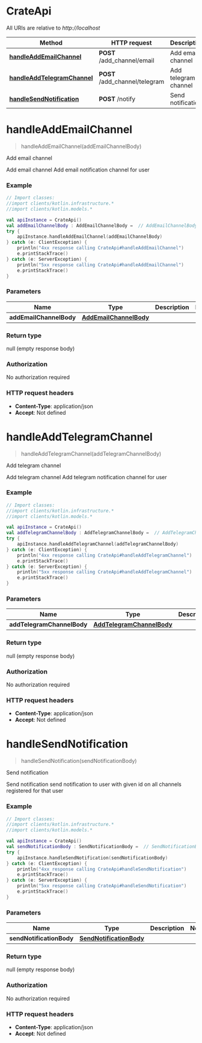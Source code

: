 # CrateApi

All URIs are relative to *http://localhost*

Method | HTTP request | Description
------------- | ------------- | -------------
[**handleAddEmailChannel**](CrateApi.md#handleAddEmailChannel) | **POST** /add_channel/email | Add email channel
[**handleAddTelegramChannel**](CrateApi.md#handleAddTelegramChannel) | **POST** /add_channel/telegram | Add telegram channel
[**handleSendNotification**](CrateApi.md#handleSendNotification) | **POST** /notify | Send notification


<a name="handleAddEmailChannel"></a>
# **handleAddEmailChannel**
> handleAddEmailChannel(addEmailChannelBody)

Add email channel

Add email channel  Add email notification channel for user 

### Example
```kotlin
// Import classes:
//import clients/kotlin.infrastructure.*
//import clients/kotlin.models.*

val apiInstance = CrateApi()
val addEmailChannelBody : AddEmailChannelBody =  // AddEmailChannelBody | 
try {
    apiInstance.handleAddEmailChannel(addEmailChannelBody)
} catch (e: ClientException) {
    println("4xx response calling CrateApi#handleAddEmailChannel")
    e.printStackTrace()
} catch (e: ServerException) {
    println("5xx response calling CrateApi#handleAddEmailChannel")
    e.printStackTrace()
}
```

### Parameters

Name | Type | Description  | Notes
------------- | ------------- | ------------- | -------------
 **addEmailChannelBody** | [**AddEmailChannelBody**](AddEmailChannelBody.md)|  |

### Return type

null (empty response body)

### Authorization

No authorization required

### HTTP request headers

 - **Content-Type**: application/json
 - **Accept**: Not defined

<a name="handleAddTelegramChannel"></a>
# **handleAddTelegramChannel**
> handleAddTelegramChannel(addTelegramChannelBody)

Add telegram channel

Add telegram channel  Add telegram notification channel for user 

### Example
```kotlin
// Import classes:
//import clients/kotlin.infrastructure.*
//import clients/kotlin.models.*

val apiInstance = CrateApi()
val addTelegramChannelBody : AddTelegramChannelBody =  // AddTelegramChannelBody | 
try {
    apiInstance.handleAddTelegramChannel(addTelegramChannelBody)
} catch (e: ClientException) {
    println("4xx response calling CrateApi#handleAddTelegramChannel")
    e.printStackTrace()
} catch (e: ServerException) {
    println("5xx response calling CrateApi#handleAddTelegramChannel")
    e.printStackTrace()
}
```

### Parameters

Name | Type | Description  | Notes
------------- | ------------- | ------------- | -------------
 **addTelegramChannelBody** | [**AddTelegramChannelBody**](AddTelegramChannelBody.md)|  |

### Return type

null (empty response body)

### Authorization

No authorization required

### HTTP request headers

 - **Content-Type**: application/json
 - **Accept**: Not defined

<a name="handleSendNotification"></a>
# **handleSendNotification**
> handleSendNotification(sendNotificationBody)

Send notification

Send notification  send notification to user with given id on all channels registered for that user 

### Example
```kotlin
// Import classes:
//import clients/kotlin.infrastructure.*
//import clients/kotlin.models.*

val apiInstance = CrateApi()
val sendNotificationBody : SendNotificationBody =  // SendNotificationBody | 
try {
    apiInstance.handleSendNotification(sendNotificationBody)
} catch (e: ClientException) {
    println("4xx response calling CrateApi#handleSendNotification")
    e.printStackTrace()
} catch (e: ServerException) {
    println("5xx response calling CrateApi#handleSendNotification")
    e.printStackTrace()
}
```

### Parameters

Name | Type | Description  | Notes
------------- | ------------- | ------------- | -------------
 **sendNotificationBody** | [**SendNotificationBody**](SendNotificationBody.md)|  |

### Return type

null (empty response body)

### Authorization

No authorization required

### HTTP request headers

 - **Content-Type**: application/json
 - **Accept**: Not defined

